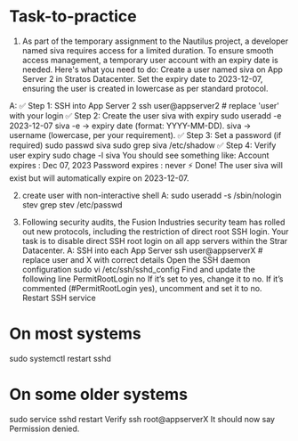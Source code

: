 # Task-to-practice
1. As part of the temporary assignment to the Nautilus project, a developer named siva requires access for a limited duration. To ensure smooth access management, a temporary user account with an expiry date is needed. Here's what you need to do:
Create a user named siva on App Server 2 in Stratos Datacenter. Set the expiry date to 2023-12-07, ensuring the user is created in lowercase as per standard protocol.

A: ✅ Step 1: SSH into App Server 2
ssh user@appserver2   # replace 'user' with your login
✅ Step 2: Create the user siva with expiry
sudo useradd -e 2023-12-07 siva
-e → expiry date (format: YYYY-MM-DD).
siva → username (lowercase, per your requirement).
✅ Step 3: Set a password (if required)
sudo passwd siva
sudo grep siva /etc/shadow
✅ Step 4: Verify user expiry
sudo chage -l siva
You should see something like:
Account expires    : Dec 07, 2023
Password expires   : never
⚡ Done! The user siva will exist but will automatically expire on 2023-12-07.

2. create user with non-interactive shell
A: sudo useradd -s /sbin/nologin stev
grep stev /etc/passwd

3. Following security audits, the Fusion Industries security team has rolled out new protocols, including the restriction of direct root SSH login.
Your task is to disable direct SSH root login on all app servers within the Strar Datacenter.
A: SSH into each App Server
ssh user@appserverX   # replace user and X with correct details
Open the SSH daemon configuration
sudo vi /etc/ssh/sshd_config
Find and update the following line
PermitRootLogin no
If it’s set to yes, change it to no.
If it’s commented (#PermitRootLogin yes), uncomment and set it to no.
Restart SSH service
# On most systems
sudo systemctl restart sshd
# On some older systems
sudo service sshd restart
Verify
ssh root@appserverX
It should now say Permission denied.
